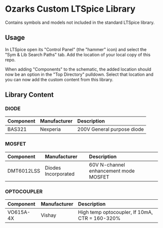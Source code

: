 # Ozarks Custom LTSpice Library

Contains symbols and models not included in the standard LTSpice library.

## Usage
In LTSpice open its "Control Panel" (the "hammer" icon) and select the "Sym & Lib Search Paths" tab.  Add the location of your local copy of this repo.  

When adding "Components" to the schematic, the added location should now be an option in the "Top Directory" pulldown.  Select that location and you can now add the custom content from this library.

## Library Content

### DIODE
| Component | Manufacturer | Description |
| :---      | :--- | :--- |
| BAS321 | Nexperia | 200V General purpose diode |

### MOSFET
| Component |  Manufacturer |Description |
| :---      | :--- | :--- |
| DMT6012LSS | Diodes Incorporated | 60V N-channel enhancement mode MOSFET |

### OPTOCOUPLER
| Component |  Manufacturer |Description |
| :---      | :--- | :--- |
| VO615A-4X | Vishay | High temp optocoupler, If 10mA, CTR = 160-320% |
